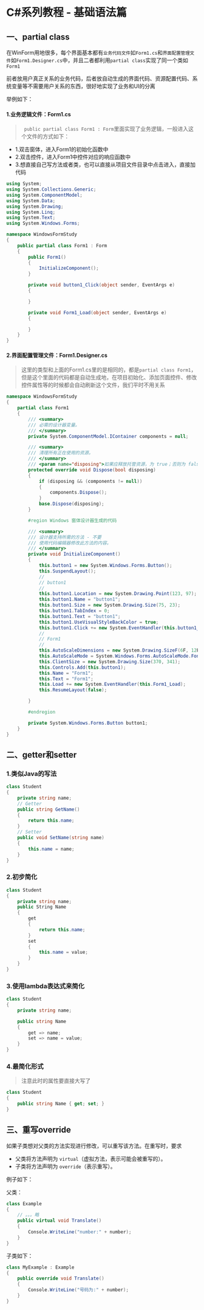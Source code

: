 # C#系列教程 - 基础语法篇


## 一、partial class
在WinForm用地很多，每个界面基本都有`业务代码文件`如`Form1.cs`和`界面配置管理文件`如`Form1.Designer.cs`中，并且二者都利用`partial class`实现了同一个类如`Form1`

前者放用户真正关系的业务代码，后者放自动生成的界面代码、资源配置代码、系统变量等不需要用户关系的东西，很好地实现了业务和UI的分离

举例如下：

#### 1.业务逻辑文件：Form1.cs
> ` public partial class Form1 : Form`里面实现了业务逻辑，一般进入这个文件的方式如下：

+ 1.双击窗体，进入Form1的初始化函数中
+ 2.双击控件，进入Form1中控件对应的响应函数中
+ 3.想直接自己写方法或者类，也可以直接从项目文件目录中点击进入，直接加代码

```csharp
using System;
using System.Collections.Generic;
using System.ComponentModel;
using System.Data;
using System.Drawing;
using System.Linq;
using System.Text;
using System.Windows.Forms;

namespace WindowsFormStudy
{
    public partial class Form1 : Form
    {
        public Form1()
        {
            InitializeComponent();
        }

        private void button1_Click(object sender, EventArgs e)
        {

        }

        private void Form1_Load(object sender, EventArgs e)
        {

        }
    }
}

```

#### 2.界面配置管理文件：Form1.Designer.cs
> 这里的类型和上面的Form1.cs里的是相同的，都是`partial class Form1`，但是这个里面的代码都是自动生成地，在项目初始化、添加页面控件、修改控件属性等的时候都会自动刷新这个文件，我们平时不用关系

```csharp
namespace WindowsFormStudy
{
    partial class Form1
    {
        /// <summary>
        /// 必需的设计器变量。
        /// </summary>
        private System.ComponentModel.IContainer components = null;

        /// <summary>
        /// 清理所有正在使用的资源。
        /// </summary>
        /// <param name="disposing">如果应释放托管资源，为 true；否则为 false。</param>
        protected override void Dispose(bool disposing)
        {
            if (disposing && (components != null))
            {
                components.Dispose();
            }
            base.Dispose(disposing);
        }

        #region Windows 窗体设计器生成的代码

        /// <summary>
        /// 设计器支持所需的方法 - 不要
        /// 使用代码编辑器修改此方法的内容。
        /// </summary>
        private void InitializeComponent()
        {
            this.button1 = new System.Windows.Forms.Button();
            this.SuspendLayout();
            // 
            // button1
            // 
            this.button1.Location = new System.Drawing.Point(123, 97);
            this.button1.Name = "button1";
            this.button1.Size = new System.Drawing.Size(75, 23);
            this.button1.TabIndex = 0;
            this.button1.Text = "button1";
            this.button1.UseVisualStyleBackColor = true;
            this.button1.Click += new System.EventHandler(this.button1_Click);
            // 
            // Form1
            // 
            this.AutoScaleDimensions = new System.Drawing.SizeF(6F, 12F);
            this.AutoScaleMode = System.Windows.Forms.AutoScaleMode.Font;
            this.ClientSize = new System.Drawing.Size(370, 341);
            this.Controls.Add(this.button1);
            this.Name = "Form1";
            this.Text = "Form1";
            this.Load += new System.EventHandler(this.Form1_Load);
            this.ResumeLayout(false);

        }

        #endregion

        private System.Windows.Forms.Button button1;
    }
}
```

## 二、getter和setter

### 1.类似Java的写法
```csharp
class Student
{
    private string name;
    // Getter
    public string GetName()
    {
        return this.name;
    }
    // Setter
    public void SetName(string name)
    {
        this.name = name;
    }
}
```

### 2.初步简化
```csharp
class Student
{
    private string name;
    public String Name
    {
        get
        {
            return this.name;
        }
        set
        {
            this.name = value;
        }
    }
}
```

### 3.使用lambda表达式来简化
```csharp
class Student
{
    private string name;

    public string Name
    {
        get => name;
        set => name = value;
    }
}
```

### 4.最简化形式
> 注意此时的属性要直接大写了

```csharp
class Student
{
    public string Name { get; set; }
}
```

## 三、重写override
如果子类想对父类的方法实现进行修改，可以重写该方法。在重写时，要求
+ 父类将方法声明为 `virtual`（虚拟方法，表示可能会被重写的）。
+ 子类将方法声明为 `override`（表示重写）。

例子如下：

父类：
```csharp
class Example
{
    // 。。。略
    public virtual void Translate()
    {
        Console.WriteLine("number:" + number);
    }
}
```

子类如下：
```csharp
class MyExample : Example
{
    public override void Translate()
    {
        Console.WriteLine("号码为:" + number);
    }
}
```